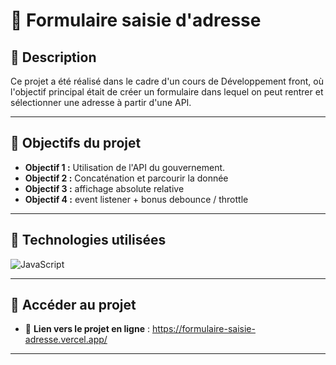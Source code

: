 # 📍 Formulaire saisie d'adresse

## 📝 Description  
Ce projet a été réalisé dans le cadre d'un cours de Développement front, où l'objectif principal était de créer un formulaire dans lequel on peut rentrer et sélectionner une adresse à partir d'une API.

---

## 🎯 Objectifs du projet  
- **Objectif 1 :** Utilisation de l'API du gouvernement.
- **Objectif 2 :** Concaténation et parcourir la donnée
- **Objectif 3 :** affichage absolute relative
- **Objectif 4 :** event listener + bonus debounce / throttle

---

## 🚀 Technologies utilisées  
<img src="https://img.shields.io/badge/JavaScript-F7DF1E?style=for-the-badge&logo=javascript&logoColor=black" alt="JavaScript" />


---

## 📎 Accéder au projet  
- 🔗 **Lien vers le projet en ligne** : https://formulaire-saisie-adresse.vercel.app/

---
